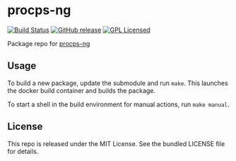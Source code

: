 procps-ng
==========

[![Build Status](https://img.shields.io/travis/com/amylum/procps-ng.svg)](https://travis-ci.com/amylum/procps-ng)
[![GitHub release](https://img.shields.io/github/release/amylum/procps-ng.svg)](https://github.com/amylum/procps-ng/releases)
[![GPL Licensed](http://img.shields.io/badge/license-GPL2+-green.svg)](https://tldrlegal.com/license/gnu-general-public-license-v2)

Package repo for [procps-ng](http://sourceforge.net/projects/procps-ng/)

## Usage

To build a new package, update the submodule and run `make`. This launches the docker build container and builds the package.

To start a shell in the build environment for manual actions, run `make manual`.

## License

This repo is released under the MIT License. See the bundled LICENSE file for details.

